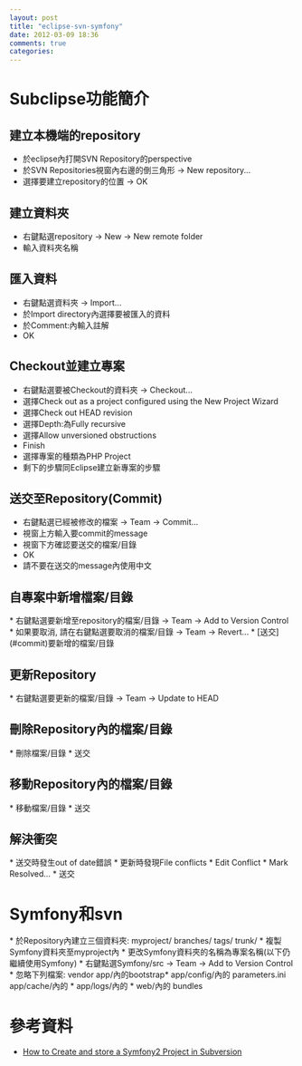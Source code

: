 ```yaml
---
layout: post
title: "eclipse-svn-symfony"
date: 2012-03-09 18:36
comments: true
categories: 
---
```


<h1>Subclipse功能簡介</h1>

<h2>建立本機端的repository</h2>

*	於eclipse內打開SVN Repository的perspective
*	於SVN Repositories視窗內右邊的倒三角形 -> New repository...
*	選擇要建立repository的位置 -> OK

<h2>建立資料夾</h2>

*	右鍵點選repository -> New -> New remote folder
*	輸入資料夾名稱

<h2>匯入資料</h2>

*	右鍵點選資料夾 -> Import...
*	於Import directory內選擇要被匯入的資料
*	於Comment:內輸入註解
*	OK

<h2>Checkout並建立專案</h2>

*	右鍵點選要被Checkout的資料夾 -> Checkout...
*	選擇Check out as a project configured using the New Project Wizard
*	選擇Check out HEAD revision
*	選擇Depth:為Fully recursive
*	選擇Allow unversioned obstructions
*	Finish
*	選擇專案的種類為PHP Project
*	剩下的步驟同Eclipse建立新專案的步驟

<h2 id="commit">送交至Repository(Commit)</h2>

*	右鍵點選已經被修改的檔案 -> Team -> Commit...
*	視窗上方輸入要commit的message
*	視窗下方確認要送交的檔案/目錄
*	OK
*	請不要在送交的message內使用中文

<h2>自專案中新增檔案/目錄</h2>
*	右鍵點選要新增至repository的檔案/目錄 -> Team -> Add to Version Control
*	如果要取消, 請在右鍵點選要取消的檔案/目錄 -> Team -> Revert...
*	[送交](#commit)要新增的檔案/目錄

<h2>更新Repository</h2>
*	右鍵點選要更新的檔案/目錄 -> Team -> Update to HEAD

<h2>刪除Repository內的檔案/目錄</h2>
*	刪除檔案/目錄
*	送交

<h2>移動Repository內的檔案/目錄</h2>
*	移動檔案/目錄
*	送交

<h2>解決衝突</h2>
*	送交時發生out of date錯誤
*	更新時發現File conflicts
*	Edit Conflict
*	Mark Resolved...
*	送交

<h1>Symfony和svn</h1>
*	於Repository內建立三個資料夾:
		myproject/
		  branches/
		  tags/
		  trunk/
*	複製Symfony資料夾至myproject內
*	更改Symfony資料夾的名稱為專案名稱(以下仍繼續使用Symfony)
*	右鍵點選Symfony/src -> Team -> Add to Version Control
*	忽略下列檔案:
		vendor
		app/內的bootstrap*
		app/config/內的 parameters.ini
		app/cache/內的 *
		app/logs/內的 *
		web/內的 bundles

<h1>參考資料</h1>

*	[How to Create and store a Symfony2 Project in Subversion](http://symfony.com/doc/current/cookbook/workflow/new_project_svn.html)
